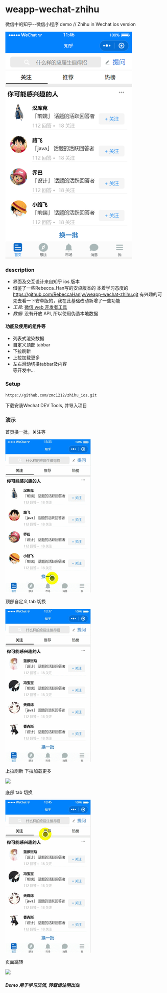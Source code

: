 # weapp-wechat-zhihu

微信中的知乎--微信小程序 demo // Zhihu in Wechat ios version

![](images/v_index.png)

### description
- 界面及交互设计来自知乎 ios 版本
- 借鉴了一些Rebecca_Han写的安卓版本的 本着学习态度的 https://github.com/RebeccaHanjw/weapp-wechat-zhihu.git 有兴趣的可先去看一下安卓版的，我在此基础改动新增了一些功能
- _工具_: [微信 web 开发者工具](https://mp.weixin.qq.com/debug/wxadoc/dev/devtools/download.html?t=1477579747265)
- _数据_: 没有开放 API, 所以使用伪造本地数据

#### 功能及使用的组件等
* 列表式渲染数据
* 自定义顶部 tabbar
* 下拉刷新
* 上拉加载更多
* 左右滑动切换tabbar及内容
<br/>等开发中...

### Setup

```
https://github.com/zmc1212/zhihu_ios.git
```
下载安装Wechat DEV Tools, 并导入项目

### 演示

首页换一批，关注等

![](images/index_change.gif)

顶部自定义 tab 切换

![](images/index_tab.gif)

上拉刷新 下拉加载更多

![](images/index_refresh.gif)

底部 tab 切换

![](images/index_bottom.gif)

页面跳转

![](images/index_navigate.gif)


##### Demo 用于学习交流, 转载请注明出处






